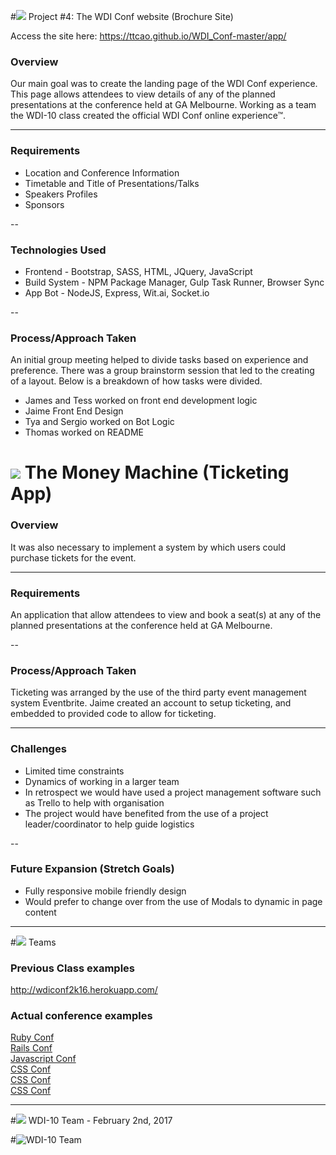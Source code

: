 #![](https://ga-dash.s3.amazonaws.com/production/assets/logo-9f88ae6c9c3871690e33280fcf557f33.png) Project #4: The WDI Conf website (Brochure Site)

Access the site here: https://ttcao.github.io/WDI_Conf-master/app/

### Overview

Our main goal was to create the landing page of the WDI Conf experience. This page allows attendees to view details of any of the planned presentations at the conference held at GA Melbourne. Working as a team the WDI-10 class created the official WDI Conf online experience™.

---

### Requirements

- Location and Conference Information
- Timetable and Title of Presentations/Talks
- Speakers Profiles
- Sponsors

--

### Technologies Used

 - Frontend - Bootstrap, SASS, HTML, JQuery, JavaScript
 - Build System - NPM Package Manager, Gulp Task Runner, Browser Sync
 - App Bot - NodeJS, Express, Wit.ai, Socket.io

--

### Process/Approach Taken

An initial group meeting helped to divide tasks based on experience and preference.  There was a group brainstorm session that led to the creating of a layout.  Below is a breakdown of how tasks were divided.

 - James and Tess worked on front end development logic
 - Jaime Front End Design
 - Tya and Sergio worked on Bot Logic
 - Thomas worked on README


# ![](https://ga-dash.s3.amazonaws.com/production/assets/logo-9f88ae6c9c3871690e33280fcf557f33.png) The Money Machine (Ticketing App)

### Overview

It was also necessary to implement a system by which users could purchase tickets for the event.  

---

### Requirements

An application that allow attendees to view and book a seat(s) at any of the planned presentations at the conference held at GA Melbourne.  

--

### Process/Approach Taken

Ticketing was arranged by the use of the third party event management system Eventbrite.  Jaime created an account to setup ticketing, and embedded to provided code to allow for ticketing.  

---

### Challenges

 - Limited time constraints
 - Dynamics of working in a larger team
 - In retrospect we would have used a project management software such as Trello to help with organisation
 - The project would have benefited from the use of a project leader/coordinator to help guide logistics

--

### Future Expansion (Stretch Goals)
 - Fully responsive mobile friendly design
 - Would prefer to change over from the use of Modals to dynamic in page content

---

#![](https://ga-dash.s3.amazonaws.com/production/assets/logo-9f88ae6c9c3871690e33280fcf557f33.png)  Teams

### Previous Class examples
http://wdiconf2k16.herokuapp.com/

### Actual conference examples
[Ruby Conf](http://www.rubyconf.org.au/)  
[Rails Conf](http://railsconf.com/)  
[Javascript Conf](http://2015.jsconf.us/)  
[CSS Conf](http://2014.cssconf.asia/)  
[CSS Conf](https://2015.cssconf.com/)  
[CSS Conf](http://2014.cssconf.com.au/)  

---

#![](https://ga-dash.s3.amazonaws.com/production/assets/logo-9f88ae6c9c3871690e33280fcf557f33.png)  WDI-10 Team - February 2nd, 2017

#![WDI-10 Team](https://lh6.googleusercontent.com/VZuxw2WXp-ROZxN0nWp5C0pJQZgjtqsrlOsEbcjVFlVM6nyfp7Awp4qxxfN7m1OQZ5VtAzxAScmN-Mw=w3360-h1764-rw)
